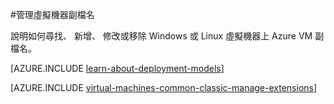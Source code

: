 <properties
 pageTitle="管理虛擬機器副檔名 |Microsoft Azure"
 description="說明如何新增、 尋找、 更新，並在傳統的部署模型中移除的 Azure 虛擬機器副檔名。"
 services="virtual-machines-linux"
 documentationCenter=""
 authors="squillace"
 manager="timlt"
 editor=""
 tags="azure-service-management"/>
<tags
 ms.service="virtual-machines-linux"
 ms.devlang="na"
 ms.topic="article"
 ms.tgt_pltfrm="vm-linux"
 ms.workload="infrastructure-services"
 ms.date="08/29/2016"
 ms.author="rasquill"/>

#<a name="manage-virtual-machine-extensions"></a>管理虛擬機器副檔名

說明如何尋找、 新增、 修改或移除 Windows 或 Linux 虛擬機器上 Azure VM 副檔名。

[AZURE.INCLUDE [learn-about-deployment-models](../../includes/learn-about-deployment-models-classic-include.md)]

[AZURE.INCLUDE [virtual-machines-common-classic-manage-extensions](../../includes/virtual-machines-common-classic-manage-extensions.md)]
